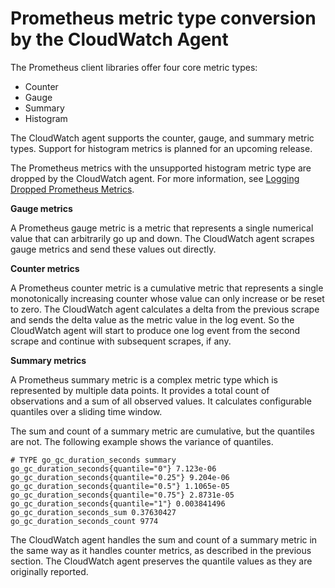 # Prometheus metric type conversion by the CloudWatch Agent<a name="ContainerInsights-Prometheus-metrics-conversion"></a>

The Prometheus client libraries offer four core metric types: 
+ Counter
+ Gauge
+ Summary
+ Histogram

The CloudWatch agent supports the counter, gauge, and summary metric types\. Support for histogram metrics is planned for an upcoming release\.

 The Prometheus metrics with the unsupported histogram metric type are dropped by the CloudWatch agent\. For more information, see [Logging Dropped Prometheus Metrics](ContainerInsights-Prometheus-troubleshooting-EKS.md#ContainerInsights-Prometheus-troubleshooting-droppedmetrics)\.

**Gauge metrics**

A Prometheus gauge metric is a metric that represents a single numerical value that can arbitrarily go up and down\. The CloudWatch agent scrapes gauge metrics and send these values out directly\.

**Counter metrics**

A Prometheus counter metric is a cumulative metric that represents a single monotonically increasing counter whose value can only increase or be reset to zero\. The CloudWatch agent calculates a delta from the previous scrape and sends the delta value as the metric value in the log event\. So the CloudWatch agent will start to produce one log event from the second scrape and continue with subsequent scrapes, if any\.

**Summary metrics**

A Prometheus summary metric is a complex metric type which is represented by multiple data points\. It provides a total count of observations and a sum of all observed values\. It calculates configurable quantiles over a sliding time window\.

The sum and count of a summary metric are cumulative, but the quantiles are not\. The following example shows the variance of quantiles\.

```
# TYPE go_gc_duration_seconds summary
go_gc_duration_seconds{quantile="0"} 7.123e-06
go_gc_duration_seconds{quantile="0.25"} 9.204e-06
go_gc_duration_seconds{quantile="0.5"} 1.1065e-05
go_gc_duration_seconds{quantile="0.75"} 2.8731e-05
go_gc_duration_seconds{quantile="1"} 0.003841496
go_gc_duration_seconds_sum 0.37630427
go_gc_duration_seconds_count 9774
```

The CloudWatch agent handles the sum and count of a summary metric in the same way as it handles counter metrics, as described in the previous section\. The CloudWatch agent preserves the quantile values as they are originally reported\.